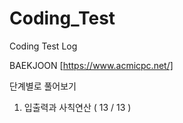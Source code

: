 # Coding_Test
Coding Test Log

BAEKJOON [https://www.acmicpc.net/]

단계별로 풀어보기

1. 입출력과 사칙연산 ( 13 / 13 )